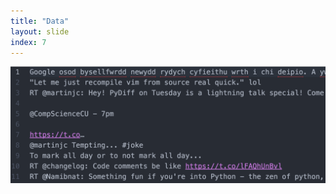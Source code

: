 ```yaml
---
title: "Data"
layout: slide
index: 7
---
```


<section>
    <img src="media/vince_text.png" alt="">
</section>
